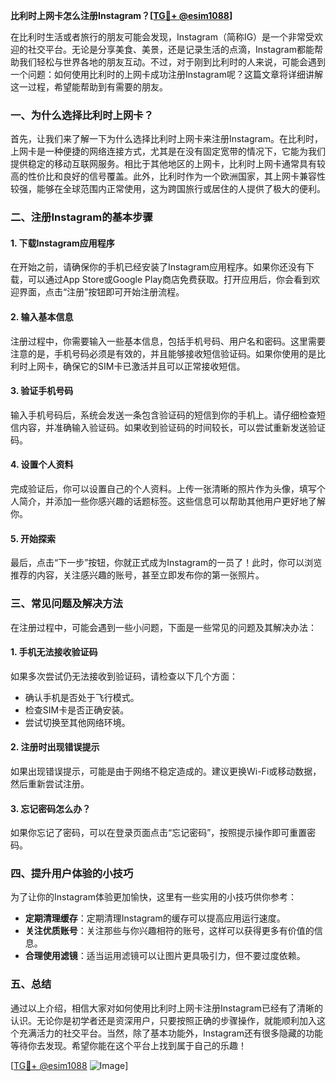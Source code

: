 **比利时上网卡怎么注册Instagram？[[TG💪+ @esim1088](https://t.me/s/esim1088)]**

在比利时生活或者旅行的朋友可能会发现，Instagram（简称IG）是一个非常受欢迎的社交平台。无论是分享美食、美景，还是记录生活的点滴，Instagram都能帮助我们轻松与世界各地的朋友互动。不过，对于刚到比利时的人来说，可能会遇到一个问题：如何使用比利时的上网卡成功注册Instagram呢？这篇文章将详细讲解这一过程，希望能帮助到有需要的朋友。

### 一、为什么选择比利时上网卡？

首先，让我们来了解一下为什么选择比利时上网卡来注册Instagram。在比利时，上网卡是一种便捷的网络连接方式，尤其是在没有固定宽带的情况下，它能为我们提供稳定的移动互联网服务。相比于其他地区的上网卡，比利时上网卡通常具有较高的性价比和良好的信号覆盖。此外，比利时作为一个欧洲国家，其上网卡兼容性较强，能够在全球范围内正常使用，这为跨国旅行或居住的人提供了极大的便利。

### 二、注册Instagram的基本步骤

#### 1. 下载Instagram应用程序

在开始之前，请确保你的手机已经安装了Instagram应用程序。如果你还没有下载，可以通过App Store或Google Play商店免费获取。打开应用后，你会看到欢迎界面，点击“注册”按钮即可开始注册流程。

#### 2. 输入基本信息

注册过程中，你需要输入一些基本信息，包括手机号码、用户名和密码。这里需要注意的是，手机号码必须是有效的，并且能够接收短信验证码。如果你使用的是比利时上网卡，确保它的SIM卡已激活并且可以正常接收短信。

#### 3. 验证手机号码

输入手机号码后，系统会发送一条包含验证码的短信到你的手机上。请仔细检查短信内容，并准确输入验证码。如果收到验证码的时间较长，可以尝试重新发送验证码。

#### 4. 设置个人资料

完成验证后，你可以设置自己的个人资料。上传一张清晰的照片作为头像，填写个人简介，并添加一些你感兴趣的话题标签。这些信息可以帮助其他用户更好地了解你。

#### 5. 开始探索

最后，点击“下一步”按钮，你就正式成为Instagram的一员了！此时，你可以浏览推荐的内容，关注感兴趣的账号，甚至立即发布你的第一张照片。

### 三、常见问题及解决方法

在注册过程中，可能会遇到一些小问题，下面是一些常见的问题及其解决办法：

#### 1. 手机无法接收验证码

如果多次尝试仍无法接收到验证码，请检查以下几个方面：
- 确认手机是否处于飞行模式。
- 检查SIM卡是否正确安装。
- 尝试切换至其他网络环境。

#### 2. 注册时出现错误提示

如果出现错误提示，可能是由于网络不稳定造成的。建议更换Wi-Fi或移动数据，然后重新尝试注册。

#### 3. 忘记密码怎么办？

如果你忘记了密码，可以在登录页面点击“忘记密码”，按照提示操作即可重置密码。

### 四、提升用户体验的小技巧

为了让你的Instagram体验更加愉快，这里有一些实用的小技巧供你参考：

- **定期清理缓存**：定期清理Instagram的缓存可以提高应用运行速度。
- **关注优质账号**：关注那些与你兴趣相符的账号，这样可以获得更多有价值的信息。
- **合理使用滤镜**：适当运用滤镜可以让图片更具吸引力，但不要过度依赖。

### 五、总结

通过以上介绍，相信大家对如何使用比利时上网卡注册Instagram已经有了清晰的认识。无论你是初学者还是资深用户，只要按照正确的步骤操作，就能顺利加入这个充满活力的社交平台。当然，除了基本功能外，Instagram还有很多隐藏的功能等待你去发现。希望你能在这个平台上找到属于自己的乐趣！

[[TG💪+ @esim1088](https://t.me/s/esim1088) ![Image](https://i.postimg.cc/4NQfJmqS/Snipaste-2025-05-13-00-14-12.png)]